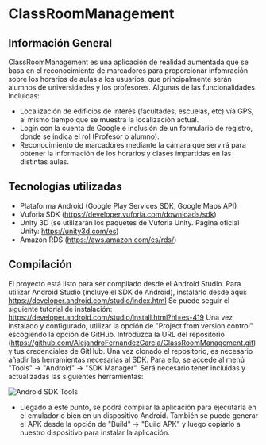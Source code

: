 # ClassRoomManagement

Información General
--------------
ClassRoomManagement es una aplicación de realidad aumentada que se basa en el reconocimiento de marcadores para proporcionar infomración sobre los horarios de aulas a los usuarios,
que principalmente serán alumnos de universidades y los profesores. 
Algunas de las funcionalidades incluidas:
- Localización de edificios de interés (facultades, escuelas, etc) vía GPS, al mismo tiempo que se muestra la localización actual.
- Login con la cuenta de Google e inclusión de un formulario de registro, donde se indica el rol (Profesor o alumno).
- Reconocimiento de marcadores mediante la cámara que servirá para obtener la información de los horarios y clases impartidas en las distintas aulas.

Tecnologías utilizadas
--------------
- Plataforma Android (Google Play Services SDK, Google Maps API)
- Vuforia SDK (https://developer.vuforia.com/downloads/sdk)
- Unity 3D (se utilizarán los paquetes de Vuforia Unity. Página oficial Unity: https://unity3d.com/es)
- Amazon RDS (https://aws.amazon.com/es/rds/)

Compilación
--------------
El proyecto está listo para ser compilado desde el Android Studio.
Para utilizar Android Studio (incluye el SDK de Android), instalarlo desde aquí: https://developer.android.com/studio/index.html
Se puede seguir el siguiente tutorial de instalación: https://developer.android.com/studio/install.html?hl=es-419
Una vez instalado y configurado, utilizar la opción de "Project from version control" escogiendo la opción de GitHub. Introduzca la URL del repositorio (https://github.com/AlejandroFernandezGarcia/ClassRoomManagement.git) y tus credenciales de GitHub.
Una vez clonado el repositorio, es necesario añadir las herramientas necesarias al SDK. Para ello, se accede al menú "Tools" -> "Android" -> "SDK Manager". Será necesario tener incluidas y actualizadas las siguientes herramientas:

![Android SDK Tools](http://i.imgur.com/sEQhw0C.png)

- Llegado a este punto, se podrá compilar la aplicación para ejecutarla en el emulador o bien en un dispositivo Android.
También se puede generar el APK desde la opción de "Build" -> "Build APK" y luego copiarlo a nuestro dispositivo para instalar la aplicación.